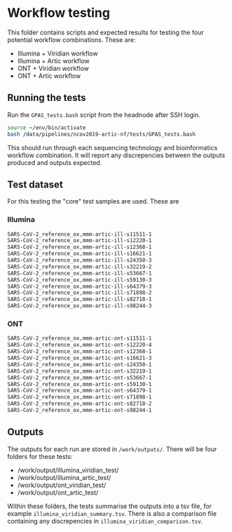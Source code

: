 # Workflow testing

This folder contains scripts and expected results for testing the four potential workflow combinations. These are:

* Illumina + Viridian workflow
* Illumina + Artic workflow
* ONT + Viridian workflow
* ONT + Artic workflow

## Running the tests

Run the `GPAS_tests.bash` script from the headnode after SSH login.

```bash
source ~/env/bin/activate
bash /data/pipelines/ncov2019-artic-nf/tests/GPAS_tests.bash
```

This should run through each sequencing technology and bioinformatics workflow combination. It will report any discrepencies between the outputs produced and outputs expected.

## Test dataset

For this testing the "core" test samples are used. These are

### Illumina
```bash
SARS-CoV-2_reference_ox,mmm-artic-ill-s11511-1
SARS-CoV-2_reference_ox,mmm-artic-ill-s12220-1
SARS-CoV-2_reference_ox,mmm-artic-ill-s12368-1
SARS-CoV-2_reference_ox,mmm-artic-ill-s16621-1
SARS-CoV-2_reference_ox,mmm-artic-ill-s24350-3
SARS-CoV-2_reference_ox,mmm-artic-ill-s32219-2
SARS-CoV-2_reference_ox,mmm-artic-ill-s53667-1
SARS-CoV-2_reference_ox,mmm-artic-ill-s59130-3
SARS-CoV-2_reference_ox,mmm-artic-ill-s64379-3
SARS-CoV-2_reference_ox,mmm-artic-ill-s71898-2
SARS-CoV-2_reference_ox,mmm-artic-ill-s82718-1
SARS-CoV-2_reference_ox,mmm-artic-ill-s98244-3
```

### ONT
```bash
SARS-CoV-2_reference_ox,mmm-artic-ont-s11511-1
SARS-CoV-2_reference_ox,mmm-artic-ont-s12220-4
SARS-CoV-2_reference_ox,mmm-artic-ont-s12368-1
SARS-CoV-2_reference_ox,mmm-artic-ont-s16621-3
SARS-CoV-2_reference_ox,mmm-artic-ont-s24350-1
SARS-CoV-2_reference_ox,mmm-artic-ont-s32219-1
SARS-CoV-2_reference_ox,mmm-artic-ont-s53667-1
SARS-CoV-2_reference_ox,mmm-artic-ont-s59130-1
SARS-CoV-2_reference_ox,mmm-artic-ont-s64379-1
SARS-CoV-2_reference_ox,mmm-artic-ont-s71898-1
SARS-CoV-2_reference_ox,mmm-artic-ont-s82718-2
SARS-CoV-2_reference_ox,mmm-artic-ont-s98244-1
```

## Outputs

The outputs for each run are stored in `/work/outputs/`. There will be four folders for these tests:

* /work/output/illumina_viridian_test/
* /work/output/illumina_artic_test/
* /work/output/ont_viridian_test/
* /work/output/ont_artic_test/

Within these folders, the tests summarise the outputs into a tsv file, for example `illumina_viridian_summary.tsv`. There is also a comparison file containing any discrepencies in `illumina_viridian_comparison.tsv`.
